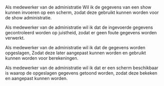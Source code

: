 Als medewerker van de administratie Wil ik de gegevens van een show kunnen invoeren op een scherm, zodat deze gebruikt kunnen worden voor de show administratie.


Als medewerker van de administratie wil ik dat de ingevoerde gegevens gecontroleerd worden op juistheid, zodat er geen foute gegevens worden verwerkt.

Als medewerker van de administratie wil ik dat de gegevens worden opgeslagen, Zodat deze later aangepast kunnen worden en gebruikt kunnen worden voor berekeningen.


Als medewerker van de administratie wil ik dat er een scherm beschikbaar is waarop de opgeslagen gegevens getoond worden, zodat deze bekeken en aangepast kunnen worden.

